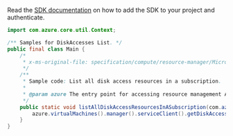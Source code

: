Read the [SDK documentation](https://github.com/Azure/azure-sdk-for-java/blob/azure-resourcemanager_2.12.0/sdk/resourcemanager/azure-resourcemanager/README.md) on how to add the SDK to your project and authenticate.

```java
import com.azure.core.util.Context;

/** Samples for DiskAccesses List. */
public final class Main {
    /*
     * x-ms-original-file: specification/compute/resource-manager/Microsoft.Compute/stable/2021-08-01/examples/ListDiskAccessesInASubscription.json
     */
    /**
     * Sample code: List all disk access resources in a subscription.
     *
     * @param azure The entry point for accessing resource management APIs in Azure.
     */
    public static void listAllDiskAccessResourcesInASubscription(com.azure.resourcemanager.AzureResourceManager azure) {
        azure.virtualMachines().manager().serviceClient().getDiskAccesses().list(Context.NONE);
    }
}
```
